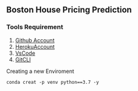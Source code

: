 ## Boston House Pricing Prediction

### Tools Requirement

1. [Github Account](http://github.com)
2. [HerokuAccount](http://heroku.com)
3. [VsCode](http://code.visualstudio.com/)
4. [GitCLI]()

Creating a new Enviroment

```
conda creat -p venv python==3.7 -y 
```

